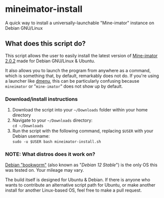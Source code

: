 # mineimator-install
A quick way to install a universally-launchable "Mine-imator" instance on Debian GNU/Linux

## What does this script do?
This script allows the user to easily install the latest version of [Mine-imator 2.0.2](https://www.mineimatorforums.com/index.php?/topic/90789-mine-imator-202/) made for Debian GNU/Linux & Ubuntu.

It also allows you to launch the program from anywhere as a command, which is something that, by default, remarkably does not do. If you're using a launcher like [dmenu](https://tools.suckless.org/dmenu/), this can be particularly confusing because `mineimator` or "`mine-imator`" does not show up by default.

### Download/install instructions
1. Download the script into your `~/Downloads` folder within your home directory
2. Navigate to your `~/Downloads` directory:  
`cd ~/Downloads`  
3. Run the script with the following command, replacing `$USER` with your Debian username:  
`sudo -u $USER bash mineimator-install.sh`  

### NOTE: What distros does it work on?
[Debian "bookworm"](https://www.mineimatorforums.com/index.php?/topic/90789-mine-imator-202/) (also known as "*Debian 12 Stable*") is the only OS this was tested on. Your mileage may vary.

The build itself is designed for Ubuntu & Debian. If there is anyone who wants to contribute an alternative script path for Ubuntu, or make another install for another Linux-based OS, feel free to make a pull request.

